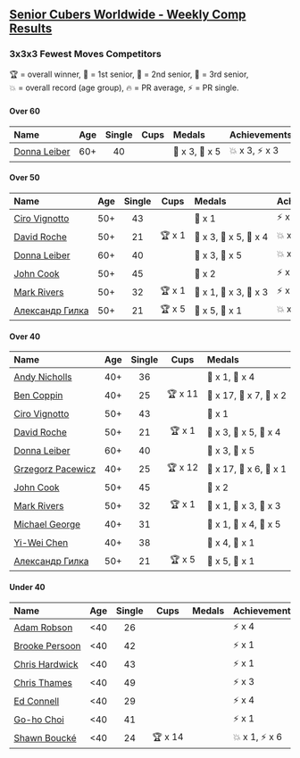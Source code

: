 <style>table {white-space: nowrap;}</style>

## [Senior Cubers Worldwide - Weekly Comp Results](/scw-comp/results/)
### 3x3x3 Fewest Moves Competitors

<span style="white-space: nowrap;">🏆 = overall winner</span>, <span style="white-space: nowrap;">🥇 = 1st senior</span>, <span style="white-space: nowrap;">🥈 = 2nd senior</span>, <span style="white-space: nowrap;">🥉 = 3rd senior</span>, <span style="white-space: nowrap;">💥 = overall record (age group)</span>, <span style="white-space: nowrap;">🔥 = PR average</span>, <span style="white-space: nowrap;">⚡ = PR single</span>.

#### Over 60

| Name | Age | Single | Cups | Medals | Achievements |
| :-- | :--: | :--: | :--: | :-- | :-- |
| [Donna Leiber](../../persons/donna_leiber/333fm.md) | 60+ | 40 |  | 🥈 x 3, 🥉 x 5 | 💥 x 3, ⚡ x 3 |

#### Over 50

| Name | Age | Single | Cups | Medals | Achievements |
| :-- | :--: | :--: | :--: | :-- | :-- |
| [Ciro Vignotto](../../persons/ciro_vignotto/333fm.md) | 50+ | 43 |  | 🥉 x 1 | ⚡ x 1 |
| [David Roche](../../persons/david_roche/333fm.md) | 50+ | 21 | 🏆 x 1 | 🥇 x 3, 🥈 x 5, 🥉 x 4 | 💥 x 3, ⚡ x 4 |
| [Donna Leiber](../../persons/donna_leiber/333fm.md) | 60+ | 40 |  | 🥈 x 3, 🥉 x 5 | 💥 x 3, ⚡ x 3 |
| [John Cook](../../persons/john_cook/333fm.md) | 50+ | 45 |  | 🥉 x 2 | ⚡ x 3 |
| [Mark Rivers](../../persons/mark_rivers/333fm.md) | 50+ | 32 | 🏆 x 1 | 🥇 x 1, 🥈 x 3, 🥉 x 3 | ⚡ x 3 |
| [Александр Гилка](../../persons/александр_гилка/333fm.md) | 50+ | 21 | 🏆 x 5 | 🥇 x 5, 🥈 x 1 | 💥 x 2, ⚡ x 3 |

#### Over 40

| Name | Age | Single | Cups | Medals | Achievements |
| :-- | :--: | :--: | :--: | :-- | :-- |
| [Andy Nicholls](../../persons/andy_nicholls/333fm.md) | 40+ | 36 |  | 🥈 x 1, 🥉 x 4 | ⚡ x 2 |
| [Ben Coppin](../../persons/ben_coppin/333fm.md) | 40+ | 25 | 🏆 x 11 | 🥇 x 17, 🥈 x 7, 🥉 x 2 | ⚡ x 2 |
| [Ciro Vignotto](../../persons/ciro_vignotto/333fm.md) | 50+ | 43 |  | 🥉 x 1 | ⚡ x 1 |
| [David Roche](../../persons/david_roche/333fm.md) | 50+ | 21 | 🏆 x 1 | 🥇 x 3, 🥈 x 5, 🥉 x 4 | 💥 x 3, ⚡ x 4 |
| [Donna Leiber](../../persons/donna_leiber/333fm.md) | 60+ | 40 |  | 🥈 x 3, 🥉 x 5 | 💥 x 3, ⚡ x 3 |
| [Grzegorz Pacewicz](../../persons/grzegorz_pacewicz/333fm.md) | 40+ | 25 | 🏆 x 12 | 🥇 x 17, 🥈 x 6, 🥉 x 1 | 💥 x 1, ⚡ x 6 |
| [John Cook](../../persons/john_cook/333fm.md) | 50+ | 45 |  | 🥉 x 2 | ⚡ x 3 |
| [Mark Rivers](../../persons/mark_rivers/333fm.md) | 50+ | 32 | 🏆 x 1 | 🥇 x 1, 🥈 x 3, 🥉 x 3 | ⚡ x 3 |
| [Michael George](../../persons/michael_george/333fm.md) | 40+ | 31 |  | 🥇 x 1, 🥈 x 4, 🥉 x 5 | ⚡ x 3 |
| [Yi-Wei Chen](../../persons/yi_wei_chen/333fm.md) | 40+ | 38 |  | 🥈 x 4, 🥉 x 1 | ⚡ x 2 |
| [Александр Гилка](../../persons/александр_гилка/333fm.md) | 50+ | 21 | 🏆 x 5 | 🥇 x 5, 🥈 x 1 | 💥 x 2, ⚡ x 3 |

#### Under 40

| Name | Age | Single | Cups | Medals | Achievements |
| :-- | :--: | :--: | :--: | :-- | :-- |
| [Adam Robson](../../persons/adam_robson/333fm.md) | <40 | 26 |  |  | ⚡ x 4 |
| [Brooke Persoon](../../persons/brooke_persoon/333fm.md) | <40 | 42 |  |  | ⚡ x 1 |
| [Chris Hardwick](../../persons/chris_hardwick/333fm.md) | <40 | 43 |  |  | ⚡ x 1 |
| [Chris Thames](../../persons/chris_thames/333fm.md) | <40 | 49 |  |  | ⚡ x 3 |
| [Ed Connell](../../persons/ed_connell/333fm.md) | <40 | 29 |  |  | ⚡ x 4 |
| [Go-ho Choi](../../persons/go_ho_choi/333fm.md) | <40 | 41 |  |  | ⚡ x 1 |
| [Shawn Boucké](../../persons/shawn_boucke/333fm.md) | <40 | 24 | 🏆 x 14 |  | 💥 x 1, ⚡ x 6 |


<!-- Global site tag (gtag.js) - Google Analytics -->
<script async src="https://www.googletagmanager.com/gtag/js?id=UA-86348435-3"></script>
<script>window.dataLayer = window.dataLayer || []; function gtag() {dataLayer.push(arguments);} gtag('js', new Date()); gtag('config', 'UA-86348435-3');</script>
